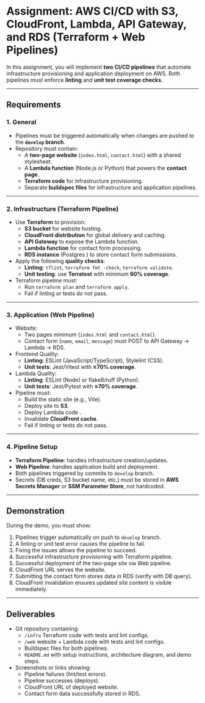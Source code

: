 # Assignment: AWS CI/CD with S3, CloudFront, Lambda, API Gateway, and RDS (Terraform + Web Pipelines)

In this assignment, you will implement **two CI/CD pipelines** that automate infrastructure provisioning and application deployment on AWS. 
Both pipelines must enforce **linting** and **unit test coverage checks**.

---

## Requirements

### 1. General
- Pipelines must be triggered automatically when changes are pushed to the **`develop` branch**.  
- Repository must contain:
  - A **two-page website** (`index.html`, `contact.html`) with a shared stylesheet.
  - A **Lambda function** (Node.js or Python) that powers the **contact page**.
  - **Terraform code** for infrastructure provisioning.
  - Separate **buildspec files** for infrastructure and application pipelines.

---

### 2. Infrastructure (Terraform Pipeline)
- Use **Terraform** to provision:
  - **S3 bucket** for website hosting.
  - **CloudFront distribution** for global delivery and caching.
  - **API Gateway** to expose the Lambda function.
  - **Lambda function** for contact form processing.
  - **RDS instance** (Postgres ) to store contact form submissions.
- Apply the following **quality checks**:
  - **Linting**: `tflint`, `terraform fmt -check`, `terraform validate`.
  - **Unit testing**: use **Terratest** with minimum **60% coverage**.
- Terraform pipeline must:
  - Run `terraform plan` and `terraform apply`.
  - Fail if linting or tests do not pass.

---

### 3. Application (Web Pipeline)
- Website:
  - Two pages minimum (`index.html` and `contact.html`).
  - Contact form (`name`, `email`, `message`) must POST to API Gateway → Lambda → RDS.
- Frontend Quality:
  - **Linting**: ESLint (JavaScript/TypeScript), Stylelint (CSS).
  - **Unit tests**: Jest/Vitest with **≥70% coverage**.
- Lambda Quality:
  - **Linting**: ESLint (Node) or flake8/ruff (Python).
  - **Unit tests**: Jest/Pytest with **≥70% coverage**.
- Pipeline must:
  - Build the static site (e.g., Vite).
  - Deploy site to **S3**.
  - Deploy Lambda code .
  - Invalidate **CloudFront cache**.
  - Fail if linting or tests do not pass.

---

### 4. Pipeline Setup
- **Terraform Pipeline**: handles infrastructure creation/updates.
- **Web Pipeline**: handles application build and deployment.
- Both pipelines triggered by commits to `develop` branch.
- Secrets (DB creds, S3 bucket name, etc.) must be stored in **AWS Secrets Manager** or **SSM Parameter Store**, not hardcoded.

---

## Demonstration
During the demo, you must show:
1. Pipelines trigger automatically on push to `develop` branch.
2. A linting or unit test error causes the pipeline to fail.
3. Fixing the issues allows the pipeline to succeed.
4. Successful infrastructure provisioning with Terraform pipeline.
5. Successful deployment of the two-page site via Web pipeline.
6. CloudFront URL serves the website.
7. Submitting the contact form stores data in RDS (verify with DB query).
8. CloudFront invalidation ensures updated site content is visible immediately.

---

## Deliverables
- Git repository containing:
  - `/infra` Terraform code with tests and lint configs.
  - `/web` website + Lambda code with tests and lint configs.
  - Buildspec files for both pipelines.
  - `README.md` with setup instructions, architecture diagram, and demo steps. 
- Screenshots or links showing:
  - Pipeline failures (lint/test errors).
  - Pipeline successes (deploys).
  - CloudFront URL of deployed website.
  - Contact form data successfully stored in RDS.
  